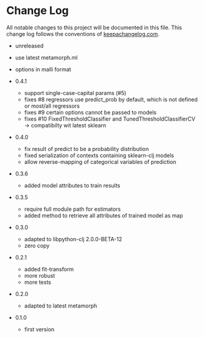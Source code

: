 # Change Log
All notable changes to this project will be documented in this file. This change log follows the conventions of [keepachangelog.com](http://keepachangelog.com/).

* unreleased
 * use latest metamorph.ml
 * options in malli format

* 0.4.1
  * support single-case-capital params (#5)
  * fixes #8 regressors use predict_prob by default, which is not defined or most/all regressors
  * fixes #9 certain options cannot be passed to models
  * fixes #10 FixedThresholdClassifier and TunedThresholdClassifierCV 
    -> compatibilty wit latest sklearn

* 0.4.0
  * fix result of predict to be a probability distribution
  * fixed serialization of contexts containing sklearn-clj models
  * allow reverse-mapping of categorical variables of prediction
* 0.3.6
  * added model attributes to train results
* 0.3.5
  * require full module path for estimators
  * added method to retrieve all attributes of trained model as map
  
* 0.3.0
  * adapted to libpython-clj 2.0.0-BETA-12
  * zero copy
* 0.2.1 
  * added fit-transform
  * more robust
  * more tests 
* 0.2.0 
  * adapted to latest metamorph
* 0.1.0 
  * first version
